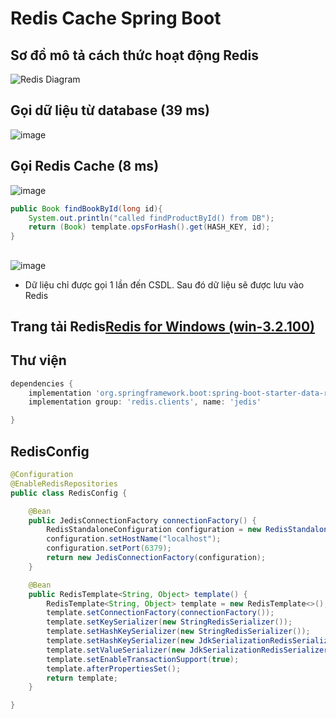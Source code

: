 # Redis Cache Spring Boot
## Sơ đồ mô tả cách thức hoạt động Redis
![Redis Diagram](https://github.com/chicuongdev2002/RedisCache_Springboot/assets/124854803/2b6920a1-d615-44f4-8cdf-fc34d4024ff4)
## Gọi dữ liệu từ database (39 ms)
![image](https://github.com/chicuongdev2002/RedisCache_Springboot/assets/124854803/69523631-f3b5-4251-a07c-83ea877c8680)
## Gọi Redis Cache (8 ms)
![image](https://github.com/chicuongdev2002/RedisCache_Springboot/assets/124854803/e2a03671-7b67-46a1-841b-dd7f04ee0a17)
```java
public Book findBookById(long id){
    System.out.println("called findProductById() from DB");
    return (Book) template.opsForHash().get(HASH_KEY, id);
}
```
## 
![image](https://github.com/chicuongdev2002/RedisCache_Springboot/assets/124854803/4c2f8a02-096a-4eaf-acc5-f059057eaf6b)
- Dữ liệu chỉ được gọi 1 lần đến CSDL. Sau đó dữ liệu sẽ được lưu vào Redis
## Trang tải Redis[Redis for Windows (win-3.2.100)](https://github.com/microsoftarchive/redis/releases/tag/win-3.2.100)
## Thư viện
```groovy
dependencies {
    implementation 'org.springframework.boot:spring-boot-starter-data-redis'
    implementation group: 'redis.clients', name: 'jedis'

}
```
## RedisConfig
```java
@Configuration
@EnableRedisRepositories
public class RedisConfig {

    @Bean
    public JedisConnectionFactory connectionFactory() {
        RedisStandaloneConfiguration configuration = new RedisStandaloneConfiguration();
        configuration.setHostName("localhost");
        configuration.setPort(6379);
        return new JedisConnectionFactory(configuration);
    }

    @Bean
    public RedisTemplate<String, Object> template() {
        RedisTemplate<String, Object> template = new RedisTemplate<>();
        template.setConnectionFactory(connectionFactory());
        template.setKeySerializer(new StringRedisSerializer());
        template.setHashKeySerializer(new StringRedisSerializer());
        template.setHashKeySerializer(new JdkSerializationRedisSerializer());
        template.setValueSerializer(new JdkSerializationRedisSerializer());
        template.setEnableTransactionSupport(true);
        template.afterPropertiesSet();
        return template;
    }

}
```

